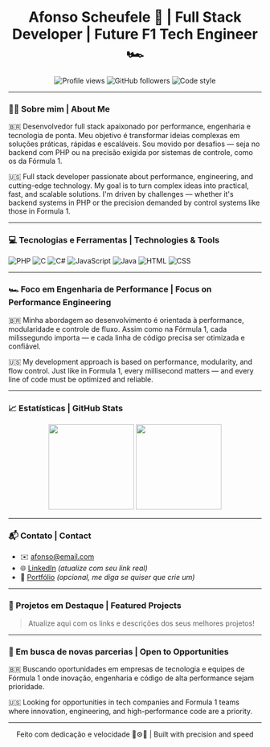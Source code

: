 <h1 align="center">Afonso Scheufele 🚀 | Full Stack Developer | Future F1 Tech Engineer 🏎️</h1>

<p align="center">
  <img src="https://komarev.com/ghpvc/?username=afonsoscheufele&color=blueviolet" alt="Profile views" />
  <img src="https://img.shields.io/github/followers/afonsoscheufele?label=Follow&style=social" alt="GitHub followers" />
  <img src="https://img.shields.io/badge/Code%20Style-Clean%20&%20Performant-informational" alt="Code style" />
</p>

---

### 👨‍💻 Sobre mim | About Me

🇧🇷 Desenvolvedor full stack apaixonado por performance, engenharia e tecnologia de ponta. Meu objetivo é transformar ideias complexas em soluções práticas, rápidas e escaláveis. Sou movido por desafios — seja no backend com PHP ou na precisão exigida por sistemas de controle, como os da Fórmula 1.

🇺🇸 Full stack developer passionate about performance, engineering, and cutting-edge technology. My goal is to turn complex ideas into practical, fast, and scalable solutions. I'm driven by challenges — whether it's backend systems in PHP or the precision demanded by control systems like those in Formula 1.

---

### 💻 Tecnologias e Ferramentas | Technologies & Tools

![PHP](https://img.shields.io/badge/-PHP-777BB4?style=flat&logo=php&logoColor=white)
![C](https://img.shields.io/badge/-C-00599C?style=flat&logo=c&logoColor=white)
![C#](https://img.shields.io/badge/-C%23-239120?style=flat&logo=c-sharp&logoColor=white)
![JavaScript](https://img.shields.io/badge/-JavaScript-F7DF1E?style=flat&logo=javascript&logoColor=black)
![Java](https://img.shields.io/badge/-Java-007396?style=flat&logo=java&logoColor=white)
![HTML](https://img.shields.io/badge/-HTML5-E34F26?style=flat&logo=html5&logoColor=white)
![CSS](https://img.shields.io/badge/-CSS3-1572B6?style=flat&logo=css3&logoColor=white)

---

### 🏎️ Foco em Engenharia de Performance | Focus on Performance Engineering

🇧🇷 Minha abordagem ao desenvolvimento é orientada à performance, modularidade e controle de fluxo. Assim como na Fórmula 1, cada milissegundo importa — e cada linha de código precisa ser otimizada e confiável.

🇺🇸 My development approach is based on performance, modularity, and flow control. Just like in Formula 1, every millisecond matters — and every line of code must be optimized and reliable.

---

### 📈 Estatísticas | GitHub Stats

<p align="center">
  <img height="170" src="https://github-readme-stats.vercel.app/api?username=afonsoscheufele&show_icons=true&theme=radical&count_private=true&hide=issues"/>
  <img height="170" src="https://github-readme-stats.vercel.app/api/top-langs/?username=afonsoscheufele&layout=compact&theme=radical"/>
</p>

---

### 📬 Contato | Contact

- ✉️ afonso@email.com  
- 🌐 [LinkedIn](https://www.linkedin.com/in/seuusuario) *(atualize com seu link real)*  
- 💼 [Portfólio](https://seuportfolio.com) *(opcional, me diga se quiser que crie um)*

---

### 🌟 Projetos em Destaque | Featured Projects

> Atualize aqui com os links e descrições dos seus melhores projetos!

---

### 🚀 Em busca de novas parcerias | Open to Opportunities

🇧🇷 Buscando oportunidades em empresas de tecnologia e equipes de Fórmula 1 onde inovação, engenharia e código de alta performance sejam prioridade.

🇺🇸 Looking for opportunities in tech companies and Formula 1 teams where innovation, engineering, and high-performance code are a priority.

---

<p align="center">Feito com dedicação e velocidade 🧠⚙️🏁 | Built with precision and speed</p>

